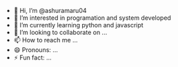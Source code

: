 - 👋 Hi, I’m @ashuramaru04
- 👀 I’m interested in programation and system developed
- 🌱 I’m currently learning python and javascript
- 💞️ I’m looking to collaborate on ...
- 📫 How to reach me ...
- 😄 Pronouns: ...
- ⚡ Fun fact: ...

<!---
ashuramaru04/ashuramaru04 is a ✨ special ✨ repository because its `README.md` (this file) appears on your GitHub profile.
You can click the Preview link to take a look at your changes.
--->
